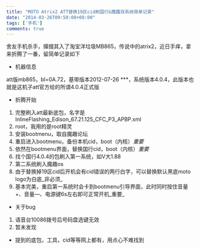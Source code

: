 ```yaml
---
title: "MOTO Atrix2 ATT替换19区cid刷国行&魔趣双系统简单记录"
date: "2014-03-26T09:50:00+08:00"
tags: ['手机']
comments: true
---
```



舍友手机杀手，撺掇其入了淘宝洋垃圾MB865，传说中的atrix2，近日手痒，拿来折腾了一番，留简单记录如下

*   机器信息

att版mb865，bl=0A.72，基带版本2012-07-26 ***，系统版本4.0.4，此版本也就是这机子att官方给的所谓4.0.4正式版

<!--more-->

*   折腾开始

1.  完整刷入att最新底包，名字是InlineFlashing_Edison_67.21.125_CFC_P3_APBP.xml
2.  root，我用的是root精灵
3.  安装bootmenu，取自魔趣论坛
4.  重启进入bootmenu，备份本机cid，boot（内核）_重要_
5.  依然在bootmenu界面，替换国行cid，boot（内核）_重要_
6.  找个国行4.0.4的包刷入第一系统，如V大1.88
7.  第二系统刷入魔趣os
8.  由于替换掉19区cid后开机会有cid错误的两行白字，可以替换默认黑底moto logo为白底_非必须_
9.  基本完美，重启第一系统时会卡到bootmenu引导界面，此时同时按住音量+、音量—、电源键6s左右即可正常开机_重要_

*   关于bug

1.  语音台10086拨号后号码盘选键无效
2.  暂未发现

*   提到的底包，工具，cid等等网上都有，用点心不难找到